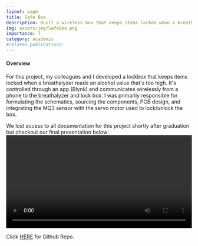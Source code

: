 ```yaml
---
layout: page
title: Safe Box
description: Built a wireless box that keeps items locked when a breathalyzer reads an alcohol value that's too high. 
img: assets/img/SafeBox.png
importance: 7
category: academic
#related_publications: 
---
```

<h4><b>Overview</b></h4>
For this project, my colleagues and I developed a lockbox that keeps items locked when a breathalyzer reads an alcohol value that's too high. It's controlled through an app (Blynk) and communicates wirelessly from a phone to the breathalyzer and lock box. I was primarily responsible for formulating the schematics, sourcing the components, PCB design, and integrating the MQ3 sensor with the servo motor used to lock/unlock the box.

We lost access to all documentation for this project shortly after graduation but checkout our final presentation below:
<video width="100%" height="auto" controls>
  <source src="../../assets/video/SafeBox.mp4" type="video/mp4">
</video>

Click <a href="https://github.com/manolo-alvarez/SafeBox-Breathalyzer">HERE</a> for Github Repo.